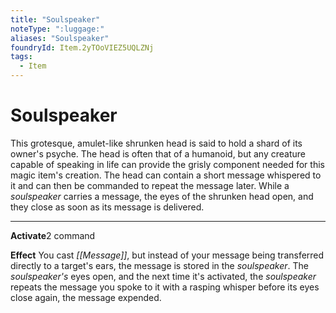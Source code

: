 ```yaml
---
title: "Soulspeaker"
noteType: ":luggage:"
aliases: "Soulspeaker"
foundryId: Item.2yTOoVIEZ5UQLZNj
tags:
  - Item
---
```


# Soulspeaker

This grotesque, amulet-like shrunken head is said to hold a shard of its owner's psyche. The head is often that of a humanoid, but any creature capable of speaking in life can provide the grisly component needed for this magic item's creation. The head can contain a short message whispered to it and can then be commanded to repeat the message later. While a _soulspeaker_ carries a message, the eyes of the shrunken head open, and they close as soon as its message is delivered.

* * *

**Activate**2 command

**Effect** You cast _[[Message]]_, but instead of your message being transferred directly to a target's ears, the message is stored in the _soulspeaker_. The _soulspeaker's_ eyes open, and the next time it's activated, the _soulspeaker_ repeats the message you spoke to it with a rasping whisper before its eyes close again, the message expended.
